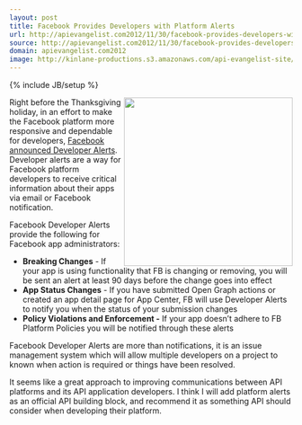 ```yaml
---
layout: post
title: Facebook Provides Developers with Platform Alerts
url: http://apievangelist.com2012/11/30/facebook-provides-developers-with-platform-alerts/
source: http://apievangelist.com2012/11/30/facebook-provides-developers-with-platform-alerts/
domain: apievangelist.com2012
image: http://kinlane-productions.s3.amazonaws.com/api-evangelist-site/blog/facebook-dev-alerts.png
---
```

{% include JB/setup %}<p>
     <img src="https://s3.amazonaws.com/kinlane-productions/api-evangelist/facebook/facebook-dev-alerts.png"  width="300" align="right" />
</p>
<p>
     Right before the Thanksgiving holiday, in an effort to make the Facebook platform more responsive and dependable for developers, <a href="http://developers.facebook.com/blog/post/2012/11/15/delivering-important-alerts-about-your-app/">Facebook announced Developer Alerts</a>. Developer alerts are a way for Facebook platform developers to receive critical information about their apps via email or Facebook notification.
</p>
<p>
     Facebook Developer Alerts provide the following for Facebook app administrators:
</p>
<ul>
     <li>
          <strong>Breaking Changes</strong> - If your app is using functionality that FB is changing or removing, you will be sent an alert at least 90 days before the change goes into effect
     </li>
     <li>
          <strong>App Status Changes</strong> - If you have submitted Open Graph actions or created an app detail page for App Center, FB will use Developer Alerts to notify you when the status of your submission changes
     </li>
     <li>
          <strong>Policy Violations and Enforcement -</strong> If your app doesn’t adhere to FB Platform Policies you will be notified through these alerts
     </li>
</ul>
<p>
     Facebook Developer Alerts are more than notifications, it is an issue management system which will allow multiple developers on a project to known when action is required or things have been resolved.
</p>
<p>
     It seems like a great approach to improving communications between API platforms and its API application developers. I think I will add platform alerts as an official API building block, and recommend it as something API should consider when developing their platform.
</p>
